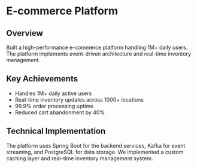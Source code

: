 # E-commerce Platform

## Overview
Built a high-performance e-commerce platform handling 1M+ daily users. The platform implements event-driven architecture and real-time inventory management.

## Key Achievements
- Handles 1M+ daily active users
- Real-time inventory updates across 1000+ locations
- 99.9% order processing uptime
- Reduced cart abandonment by 40%

## Technical Implementation
The platform uses Spring Boot for the backend services, Kafka for event streaming, and PostgreSQL for data storage. We implemented a custom caching layer and real-time inventory management system. 